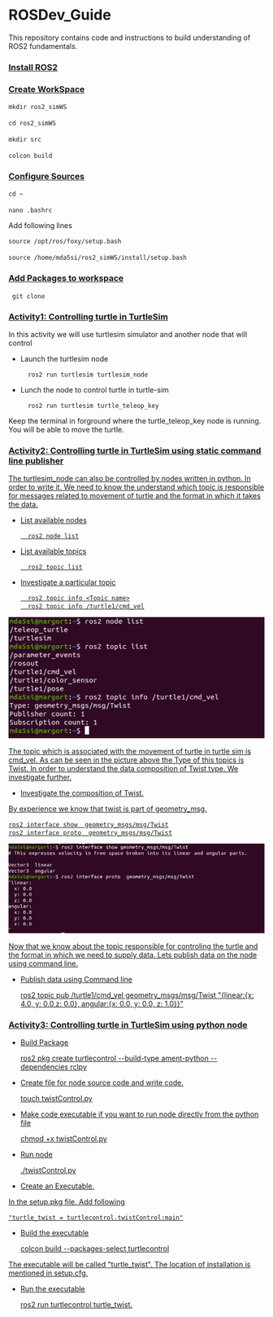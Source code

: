# ROSDev_Guide

This repository contains code and instructions to build understanding of ROS2 fundamentals.

  

### <u>Install ROS2</u>

  
  

### <u>Create WorkSpace</u>

	mkdir ros2_simWS

	cd ros2_simWS

	mkdir src

	colcon build

  

### <u>Configure Sources</u>

	cd ~

	nano .bashrc

Add following lines

	source /opt/ros/foxy/setup.bash

	source /home/mda5si/ros2_simWS/install/setup.bash

### <u>Add Packages to workspace</u>

	 git clone

  
  ### <u>Activity1: Controlling turtle in TurtleSim</u>
 In this activity we will use turtlesim simulator and another node that will  control 
  - Launch the turtlesim node
		  
		  ros2 run turtlesim turtlesim_node
		  
- Lunch the node to control turtle in turtle-sim
		
		ros2 run turtlesim turtle_teleop_key
  
 Keep the terminal in forground where the turtle_teleop_key node is running. You will be able to move the turtle.

### <u>Activity2: Controlling turtle in TurtleSim using  static command line publisher

The turtlesim_node can also be controlled by nodes written in python. In order to write it. We need to know the  understand which topic is responsible for messages related to movement of turtle and the format in which it takes the data.

- List available nodes
		
		ros2 node list
- List available topics
		
		ros2 topic list
- Investigate a particular topic
		
		ros2 topic info <Topic name>
		ros2 topic info /turtle1/cmd_vel

![Diagram](images/act2.png)

The topic which is associated with the movement of turtle in turtle sim is  cmd_vel. As can be seen in the picture above the Type of this topics is Twist. In order to understand the  data composition of Twist type. We investigate further.


- Investigate the composition of Twist.

By experience we know that twist is part of geometry_msg. 

	ros2 interface show  geometry_msgs/msg/Twist
	ros2 interface proto  geometry_msgs/msg/Twist

![Diagram](images/interface.png)

Now that we know about the topic responsible for controling the turtle and the format in which we need to supply data. Lets publish data on the node using command line.

- Publish data using Command line

	ros2 topic pub /turtle1/cmd_vel geometry_msgs/msg/Twist "{linear:{x: 4.0, y: 0.0,z: 0.0}, angular:{x: 0.0, y: 0.0, z: 1.0}}"

### <u>Activity3: Controlling turtle in TurtleSim using python node

- Build Package

	ros2 pkg create turtlecontrol --build-type ament-python --dependencies rclpy

- Create file for node source code and write code.

	touch twistControl.py

- Make code executable if you want to run node directly from the python file

	chmod +x twistControl.py

- Run node 

	./twistControl.py

- Create an Executable.

In the setup.pkg file. Add following

	"turtle_twist = turtlecontrol.twistControl:main"

- Build the executable

	colcon build --packages-select turtlecontrol

The executable will be called "turtle_twist". The location of installation is mentioned in setup.cfg.

- Run the executable

	ros2 run turtlecontrol turtle_twist.